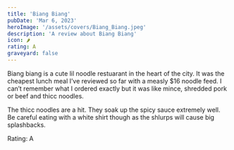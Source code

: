 ```yaml
---
title: 'Biang Biang'
pubDate: 'Mar 6, 2023'
heroImage: '/assets/covers/Biang_Biang.jpeg'
description: 'A review about Biang Biang'
icon: 🌶️
rating: A
graveyard: false
---
```


Biang biang is a cute lil noodle restuarant in the heart of the city. It was the cheapest lunch meal I’ve reviewed so far with a measly $16 noodle feed. I can’t remember what I ordered exactly but it was like mince, shredded pork or beef and thicc noodles.

The thicc noodles are a hit. They soak up the spicy sauce extremely well. Be careful eating with a white shirt though as the shlurps will cause big splashbacks.

Rating: A
